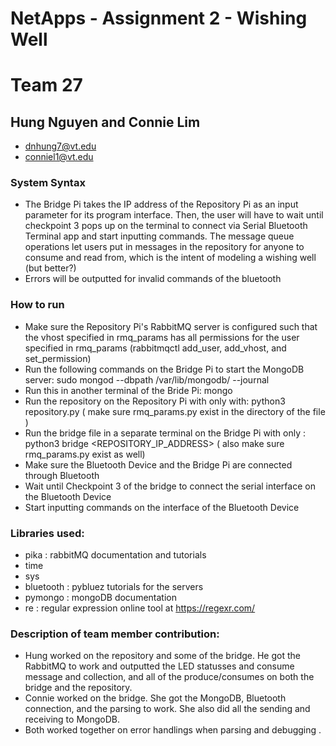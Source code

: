 # NetApps - Assignment 2 - Wishing Well
# Team 27
## Hung Nguyen and Connie Lim
* dnhung7@vt.edu
* conniel1@vt.edu

### System Syntax
* The Bridge Pi takes the IP address of the Repository Pi as an input parameter for its program interface. Then, the user will have to wait
until checkpoint 3 pops up on the terminal to connect via Serial Bluetooth Terminal app and start inputting commands. The message queue operations let users put in messages in the repository for anyone to consume and read from, which is the intent of modeling a wishing well (but better?)
* Errors will be outputted for invalid commands of the bluetooth

### How to run
* Make sure the Repository Pi's RabbitMQ server is configured such that the vhost specified in rmq_params has all permissions for the user specified in rmq_params (rabbitmqctl add_user, add_vhost, and set_permission)
* Run the following commands on the Bridge Pi to start the MongoDB server: sudo mongod --dbpath /var/lib/mongodb/ --journal
* Run this in another terminal of the Bride Pi: mongo
* Run the repository on the Repository Pi with only with: python3 repository.py  ( make sure rmq_params.py exist in the directory of the file )
* Run the bridge file in a separate terminal on the Bridge Pi with only : python3 bridge <REPOSITORY_IP_ADDRESS> ( also make sure rmq_params.py exist as well)
* Make sure the Bluetooth Device and the Bridge Pi are connected through Bluetooth
* Wait until Checkpoint 3 of the bridge to connect the serial interface on the Bluetooth Device
* Start inputting commands on the interface of the Bluetooth Device

### Libraries used:
* pika : rabbitMQ documentation and tutorials
* time
* sys
* bluetooth : pybluez tutorials for the servers
* pymongo : mongoDB documentation
* re : regular expression online tool at https://regexr.com/

### Description of team member contribution:
* Hung worked on the repository and some of the bridge. He got the RabbitMQ to work and outputted the LED statusses and consume message and collection, and all of the produce/consumes on both the bridge and the repository.
* Connie worked on the bridge.  She got the MongoDB, Bluetooth connection, and the parsing to work. She also did all the sending and receiving to MongoDB.  
* Both worked together on error handlings when parsing and debugging .